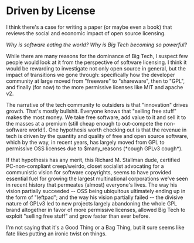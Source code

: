# Driven by License

I think there's a case for writing a paper (or maybe even a book) that reviews
the social and economic impact of open source licensing.

*Why is software eating the world? Why is Big Tech becoming so powerful?*

While there are many reasons for the dominance of Big Tech, I suspect few
people would look at it from the perspective of software licensing. I think
it would be rewarding to investigate not only open source in general, but the
impact of transitions we gone through: specifically how the developer community
at large moved from "freeware" to "shareware", then to "GPL", and finally (for
now) to the more permissive licenses like MIT and apache v2.

The narrative of the tech community to outsiders is that "innovation" drives
growth. That's mostly bullshit. Everyone knows that "selling free stuff" makes
the most money. We take free software, add value to it and sell it to the
masses at a premium (still cheap enough to out-compete the non-software
world!). One hypothesis worth checking out is that the revenue in tech is
driven by the quantity and quality of free and open source software, which by
the way, in recent years,  has largely moved from GPL to permissive OSS
licenses due to $many\_reasons (\*cough GPLv3 cough\*).

If that hypothesis has any merit, this Richard M. Stallman dude, certified
PC-non-compliant creep/weirdo, closet socialist advocating for a communistic
vision for software copyrights, seems to have provided essential fuel for
growing the largest multinational corporations we've seen in recent history
that permeates (almost) everyone's lives. The way his vision partially
succeeded -- OSS being ubiquitous ultimately ending up in the form of "leftpad";
and the way his vision partially failed -- the divisive nature of GPLv3 led to
new projects largely abandoning the whole GPL brand altogether in favor of more
permissive licenses, allowed Big Tech to exploit "selling free stuff" and grow
faster than ever before.

I'm not saying that it's a Good Thing or a Bag Thing, but it sure seems like
fate likes putting an ironic twist on things.

